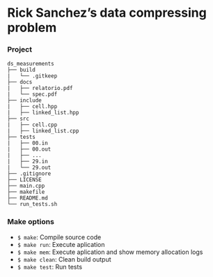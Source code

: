 # Rick Sanchez’s data compressing problem



### Project

```
ds_measurements
├── build
|   └── .gitkeep
├── docs
|   ├── relatorio.pdf
|   └── spec.pdf
├── include
|   ├── cell.hpp
|   ├── linked_list.hpp
├── src
|   ├── cell.cpp
|   ├── linked_list.cpp
├── tests
|   ├── 00.in
|   ├── 00.out
|   ├── ...
|   ├── 29.in
|   └── 29.out
├── .gitignore
├── LICENSE
├── main.cpp
├── makefile
├── README.md
└── run_tests.sh
```

### Make options

- `$ make`: Compile source code
- `$ make run`: Execute aplication
- `$ make mem`: Execute aplication and show memory allocation logs
- `$ make clean`: Clean build output
- `$ make test`: Run tests